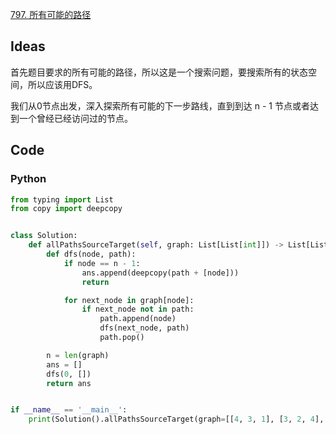 [797. 所有可能的路径](https://leetcode-cn.com/problems/all-paths-from-source-to-target/)

## Ideas

首先题目要求的所有可能的路径，所以这是一个搜索问题，要搜索所有的状态空间，所以应该用DFS。

我们从0节点出发，深入探索所有可能的下一步路线，直到到达 n - 1 节点或者达到一个曾经已经访问过的节点。

## Code

### Python

```python
from typing import List
from copy import deepcopy


class Solution:
	def allPathsSourceTarget(self, graph: List[List[int]]) -> List[List[int]]:
		def dfs(node, path):
			if node == n - 1:
				ans.append(deepcopy(path + [node]))
				return

			for next_node in graph[node]:
				if next_node not in path:
					path.append(node)
					dfs(next_node, path)
					path.pop()

		n = len(graph)
		ans = []
		dfs(0, [])
		return ans


if __name__ == '__main__':
	print(Solution().allPathsSourceTarget(graph=[[4, 3, 1], [3, 2, 4], [3], [4], []]))
```